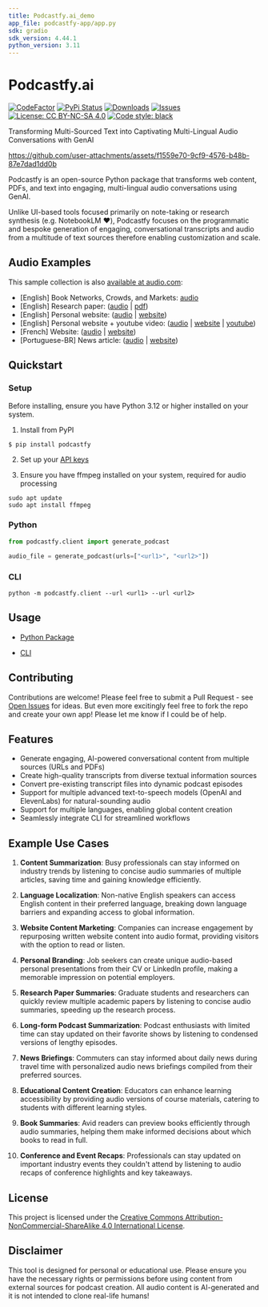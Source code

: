 ```yaml
---
title: Podcastfy.ai_demo
app_file: podcastfy-app/app.py
sdk: gradio
sdk_version: 4.44.1
python_version: 3.11
---
```

# Podcastfy.ai
[![CodeFactor](https://www.codefactor.io/repository/github/souzatharsis/podcastfy/badge)](https://www.codefactor.io/repository/github/souzatharsis/podcastfy)
[![PyPi Status](https://img.shields.io/pypi/v/podcastfy)](https://pypi.org/project/podcastfy/)
[![Downloads](https://pepy.tech/badge/podcastfy)](https://pepy.tech/project/podcastfy)
[![Issues](https://img.shields.io/github/issues-raw/souzatharsis/podcastfy)](https://github.com/souzatharsis/podcastfy/issues)
[![License: CC BY-NC-SA 4.0](https://img.shields.io/badge/License-CC%20BY--NC--SA%204.0-lightgrey.svg)](https://creativecommons.org/licenses/by-nc-sa/4.0/)
[![Code style: black](https://img.shields.io/badge/code%20style-black-000000.svg)](https://github.com/python/black)

Transforming Multi-Sourced Text into Captivating Multi-Lingual Audio Conversations with GenAI

https://github.com/user-attachments/assets/f1559e70-9cf9-4576-b48b-87e7dad1dd0b

Podcastfy is an open-source Python package that transforms web content, PDFs, and text into engaging, multi-lingual audio conversations using GenAI. 

Unlike UI-based tools focused primarily on note-taking or research synthesis (e.g. NotebookLM ❤️), Podcastfy focuses on the programmatic and bespoke generation of engaging, conversational transcripts and audio from a multitude of text sources therefore enabling customization and scale.

## Audio Examples

This sample collection is also [available at audio.com](https://audio.com/thatupiso/collections/podcastfy):
- [English] Book Networks, Crowds, and Markets: [audio](https://audio.com/thatupiso/audio/networks)
- [English] Research paper: ([audio](https://audio.com/thatupiso/audio/agro-paper) | [pdf](./data/pdf/s41598-024-58826-w.pdf))
- [English] Personal website: ([audio](https://audio.com/thatupiso/audio/tharsis) | [website](https://www.souzatharsis.com))
- [English] Personal website + youtube video: ([audio](https://audio.com/thatupiso/audio/tharsis-ai) | [website](https://www.souzatharsis.com) | [youtube](https://www.youtube.com/watch?v=sJE1dE2dulg))
- [French] Website: ([audio](https://audio.com/thatupiso/audio/podcast-fr-agro) | [website](https://agroclim.inrae.fr/))
- [Portuguese-BR] News article: ([audio](https://audio.com/thatupiso/audio/podcast-thatupiso-br) | [website](https://noticias.uol.com.br/eleicoes/2024/10/03/nova-pesquisa-datafolha-quem-subiu-e-quem-caiu-na-disputa-de-sp-03-10.htm))
  
## Quickstart

### Setup
Before installing, ensure you have Python 3.12 or higher installed on your system.

1. Install from PyPI

  `$ pip install podcastfy`

2. Set up your [API keys](usage/config.md)

3. Ensure you have ffmpeg installed on your system, required for audio processing
```
sudo apt update
sudo apt install ffmpeg
```

### Python
```python
from podcastfy.client import generate_podcast

audio_file = generate_podcast(urls=["<url1>", "<url2>"])
```
### CLI
```
python -m podcastfy.client --url <url1> --url <url2>
```
  
## Usage

- [Python Package](podcastfy.ipynb)

- [CLI](usage/cli.md)


## Contributing

Contributions are welcome! Please feel free to submit a Pull Request - see [Open Issues](https://github.com/souzatharsis/podcastfy/issues) for ideas. But even more excitingly feel free to fork the repo and create your own app! Please let me know if I could be of help.

## Features

- Generate engaging, AI-powered conversational content from multiple sources (URLs and PDFs)
- Create high-quality transcripts from diverse textual information sources
- Convert pre-existing transcript files into dynamic podcast episodes
- Support for multiple advanced text-to-speech models (OpenAI and ElevenLabs) for natural-sounding audio
- Support for multiple languages, enabling global content creation
- Seamlessly integrate CLI for streamlined workflows

## Example Use Cases

1. **Content Summarization**: Busy professionals can stay informed on industry trends by listening to concise audio summaries of multiple articles, saving time and gaining knowledge efficiently.

2. **Language Localization**: Non-native English speakers can access English content in their preferred language, breaking down language barriers and expanding access to global information.

3. **Website Content Marketing**: Companies can increase engagement by repurposing written website content into audio format, providing visitors with the option to read or listen.

4. **Personal Branding**: Job seekers can create unique audio-based personal presentations from their CV or LinkedIn profile, making a memorable impression on potential employers.

5. **Research Paper Summaries**: Graduate students and researchers can quickly review multiple academic papers by listening to concise audio summaries, speeding up the research process.

6. **Long-form Podcast Summarization**: Podcast enthusiasts with limited time can stay updated on their favorite shows by listening to condensed versions of lengthy episodes.

7. **News Briefings**: Commuters can stay informed about daily news during travel time with personalized audio news briefings compiled from their preferred sources.

8. **Educational Content Creation**: Educators can enhance learning accessibility by providing audio versions of course materials, catering to students with different learning styles.

9. **Book Summaries**: Avid readers can preview books efficiently through audio summaries, helping them make informed decisions about which books to read in full.

10. **Conference and Event Recaps**: Professionals can stay updated on important industry events they couldn't attend by listening to audio recaps of conference highlights and key takeaways.


## License

This project is licensed under the [Creative Commons Attribution-NonCommercial-ShareAlike 4.0 International License](https://creativecommons.org/licenses/by-nc-sa/4.0/).

## Disclaimer

This tool is designed for personal or educational use. Please ensure you have the necessary rights or permissions before using content from external sources for podcast creation. All audio content is AI-generated and it is not intended to clone real-life humans!
